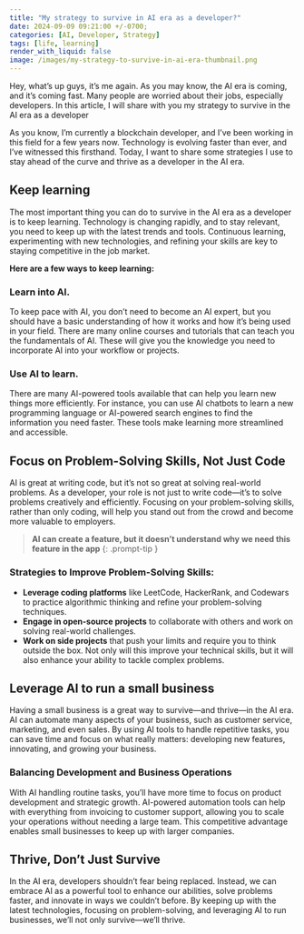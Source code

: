 ```yaml
---
title: "My strategy to survive in AI era as a developer?"
date: 2024-09-09 09:21:00 +/-0700;
categories: [AI, Developer, Strategy]
tags: [life, learning]
render_with_liquid: false
image: /images/my-strategy-to-survive-in-ai-era-thumbnail.png
---
```


Hey, what’s up guys, it’s me again. As you may know, the AI era is coming, and it’s coming fast. Many people are worried about their jobs, especially developers. In this article, I will share with you my strategy to survive in the AI era as a developer

As you know, I’m currently a blockchain developer, and I’ve been working in this field for a few years now. Technology is evolving faster than ever, and I’ve witnessed this firsthand. Today, I want to share some strategies I use to stay ahead of the curve and thrive as a developer in the AI era.

## Keep learning
The most important thing you can do to survive in the AI era as a developer is to keep learning. Technology is changing rapidly, and to stay relevant, you need to keep up with the latest trends and tools. Continuous learning, experimenting with new technologies, and refining your skills are key to staying competitive in the job market.

<b>Here are a few ways to keep learning:</b>

### Learn into AI.
To keep pace with AI, you don’t need to become an AI expert, but you should have a basic understanding of how it works and how it’s being used in your field. There are many online courses and tutorials that can teach you the fundamentals of AI. These will give you the knowledge you need to incorporate AI into your workflow or projects.

### Use AI to learn.
There are many AI-powered tools available that can help you learn new things more efficiently. For instance, you can use AI chatbots to learn a new programming language or AI-powered search engines to find the information you need faster. These tools make learning more streamlined and accessible.

## Focus on Problem-Solving Skills, Not Just Code
AI is great at writing code, but it’s not so great at solving real-world problems. As a developer, your role is not just to write code—it’s to solve problems creatively and efficiently. Focusing on your problem-solving skills, rather than only coding, will help you stand out from the crowd and become more valuable to employers.

> <b>AI can create a feature, but it doesn’t understand why we need this feature in the app</b>
{: .prompt-tip }

### Strategies to Improve Problem-Solving Skills:
- <b>Leverage coding platforms</b> like LeetCode, HackerRank, and Codewars to practice algorithmic thinking and refine your problem-solving techniques.
- <b>Engage in open-source projects</b> to collaborate with others and work on solving real-world challenges.
- <b>Work on side projects</b> that push your limits and require you to think outside the box. Not only will this improve your technical skills, but it will also enhance your ability to tackle complex problems.

## Leverage AI to run a small business
Having a small business is a great way to survive—and thrive—in the AI era. AI can automate many aspects of your business, such as customer service, marketing, and even sales. By using AI tools to handle repetitive tasks, you can save time and focus on what really matters: developing new features, innovating, and growing your business.

### Balancing Development and Business Operations
With AI handling routine tasks, you’ll have more time to focus on product development and strategic growth. AI-powered automation tools can help with everything from invoicing to customer support, allowing you to scale your operations without needing a large team. This competitive advantage enables small businesses to keep up with larger companies.

## Thrive, Don’t Just Survive
In the AI era, developers shouldn’t fear being replaced. Instead, we can embrace AI as a powerful tool to enhance our abilities, solve problems faster, and innovate in ways we couldn’t before. By keeping up with the latest technologies, focusing on problem-solving, and leveraging AI to run businesses, we’ll not only survive—we’ll thrive.

